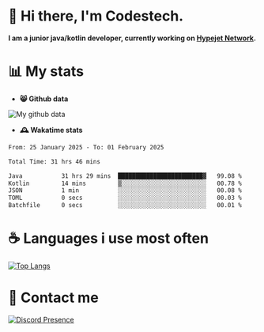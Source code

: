 # 👋 Hi there, I'm Codestech.
**I am a junior java/kotlin developer, currently working on [Hypejet Network](https://github.com/Hypejet).**

# 📊 My stats
- **😸 Github data**

![My github data](https://github-readme-stats.vercel.app/api?username=Codestech1&count_private=true&include_all_commits=true&theme=codeSTACKr)

- **🕰️ Wakatime stats**
<!--START_SECTION:waka-->

```txt
From: 25 January 2025 - To: 01 February 2025

Total Time: 31 hrs 46 mins

Java           31 hrs 29 mins  ████████████████████████▓   99.08 %
Kotlin         14 mins         ▒░░░░░░░░░░░░░░░░░░░░░░░░   00.78 %
JSON           1 min           ░░░░░░░░░░░░░░░░░░░░░░░░░   00.08 %
TOML           0 secs          ░░░░░░░░░░░░░░░░░░░░░░░░░   00.03 %
Batchfile      0 secs          ░░░░░░░░░░░░░░░░░░░░░░░░░   00.01 %
```

<!--END_SECTION:waka-->

# ☕ Languages i use most often
[![Top Langs](https://github-readme-stats.vercel.app/api/top-langs/?username=Codestech1&layout=compact&langs_count=8&exclude_repo=window5000.github.io&theme=codeSTACKr)](https://github.com/anuraghazra/github-readme-stats)

# 💬 Contact me
[![Discord Presence](https://lanyard.cnrad.dev/api/650718742157852740)](https://discord.com/users/650718742157852740)
</br>

